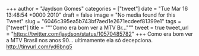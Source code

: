 
+++
author = "Jaydson Gomes"
categories = ["tweet"]
date = "Tue Mar 16 13:48:54 +0000 2010"
draft = false
image = "No media found for this Tweet"
slug = "6046c395ea5b743bf7aed1e2671ecdeef81399e1"
tags = ["tweet"]
title = """Como era bom ver a MTV Br..."""
tweet = true
tweet_url = "https://twitter.com/jaydson/status/10570485782"
+++
Como era bom ver a MTV Brasil nos anos 90... ultimamente ela só decepciona. http://tinyurl.com/yd6bng5
